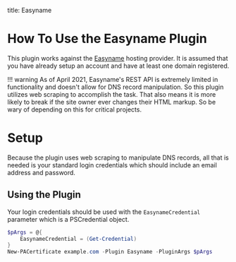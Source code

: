 title: Easyname

# How To Use the Easyname Plugin

This plugin works against the [Easyname](https://www.easyname.com) hosting provider. It is assumed that you have already setup an account and have at least one domain registered.

!!! warning
    As of April 2021, Easyname's REST API is extremely limited in functionality and doesn't allow for DNS record manipulation. So this plugin utilizes web scraping to accomplish the task. That also means it is more likely to break if the site owner ever changes their HTML markup. So be wary of depending on this for critical projects.

# Setup

Because the plugin uses web scraping to manipulate DNS records, all that is needed is your standard login credentials which should include an email address and password.

## Using the Plugin

Your login credentials should be used with the `EasynameCredential` parameter which is a PSCredential object.

```powershell
$pArgs = @{
    EasynameCredential = (Get-Credential)
}
New-PACertificate example.com -Plugin Easyname -PluginArgs $pArgs
```

